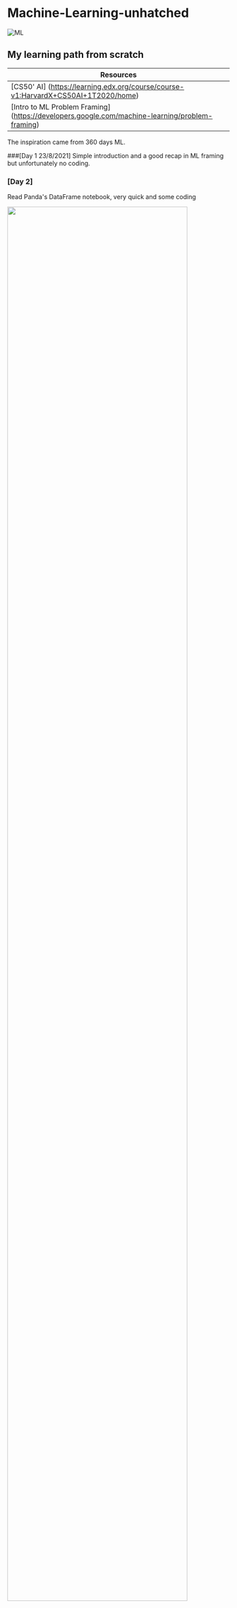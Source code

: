 # **Machine-Learning-unhatched**
![ML](https://user-images.githubusercontent.com/60445096/130523591-d7103f0e-8737-4068-9b54-527565bffa4f.jpg)
## My learning path from scratch

Resources |
--------- |
[CS50' AI] (https://learning.edx.org/course/course-v1:HarvardX+CS50AI+1T2020/home) |
[Intro to ML Problem Framing] (https://developers.google.com/machine-learning/problem-framing) |


The inspiration came from 360 days ML.


###[Day 1  23/8/2021]
Simple introduction and a good recap in ML framing but unfortunately no coding.


### [Day 2]
Read Panda's DataFrame notebook, very quick and some coding

<img src="https://user-images.githubusercontent.com/60445096/130901061-55f0113d-d209-43b1-85c2-4300318ad263.png" width="90%"></img> 
